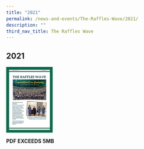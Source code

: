 ```yaml
---
title: "2021"
permalink: /news-and-events/The-Raffles-Wave/2021/
description: ""
third_nav_title: The Raffles Wave
---
```

## 2021

<p><a href="https://www.rgs.edu.sg/qql/slot/u1290/Raffles%20Wave/2021/The%20Raffles%20Wave%20December%202021.pdf">
<img style="width:25%" align=left src="/images/December2021tb.png">
</a></p>
<br clear=left>

**PDF EXCEEDS 5MB**
